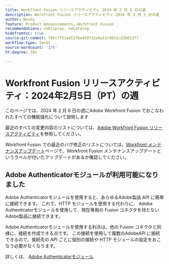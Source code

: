 ```yaml
---
title: Workfront Fusion リリースアクティビティ 2024 年 2 月 5 日の週
description: Workfront Fusion リリースアクティビティ 2024 年 2 月 5 日の週
author: Becky
feature: Product Announcements, Workfront Fusion
recommendations: noDisplay, noCatalog
hidefromtoc: true
source-git-commit: 765cff51ee537be459722a9a11c9621cd3b623f7
workflow-type: tm+mt
source-wordcount: '175'
ht-degree: 26%

---
```


# Workfront Fusion リリースアクティビティ：2024年2月5日（PT）の週

このページでは、2024 年 2 月 6 日の週にAdobe Workfront Fusion でおこなわれたすべての機能強化について説明します

最近のすべての変更内容のリストについては、[Adobe Workfront Fusion リリースアクティビティ](../../../product-announcements/product-releases/fusion-release-activity/fusion-release-activity.md)を参照してください。

Workfront Fusion での最近のバグ修正のリストについては、[Workfront メンテナンスアップデート](https://experienceleague.adobe.com/docs/workfront-known-issues/releases/current-updates.html?lang=ja)ページで、Workfront Fusion メンテナンスアップデートというラベルが付いたアップデートがあるか確認してください。

## Adobe Authenticatorモジュールが利用可能になりました

Adobe Authenticatorモジュールを使用すると、あらゆるAdobe製品 API に簡単に接続できます。 これで、HTTP モジュールを使用する代わりに、 Adobe Authenticatorモジュールを使用して、現在専用の Fusion コネクタを持たないAdobe製品に接続できます。

Adobe Authenticatorモジュールを使用する利点は、他の Fusion コネクタと同様に、接続を作成できる点です。 この接続を使用して複数のAdobeAPI に接続できるので、接続先の API ごとに個別の接続や HTTP モジュールの設定をおこなう必要がなくなります。

詳しくは、 [Adobe Authenticatorモジュール](/help/quicksilver/workfront-fusion/apps-and-their-modules/adobe-authenticator-modules.md).

